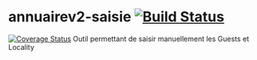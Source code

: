# annuairev2-saisie  [![Build Status](https://travis-ci.org/DSI-Ville-Noumea/annuairev2-saisie.svg?branch=master)](https://travis-ci.org/DSI-Ville-Noumea/annuairev2-saisie)
[![Coverage Status](https://coveralls.io/repos/github/DSI-Ville-Noumea/annuairev2-saisie/badge.svg?branch=master)](https://coveralls.io/github/DSI-Ville-Noumea/annuairev2-saisie?branch=master)
Outil permettant de saisir manuellement les Guests et Locality
